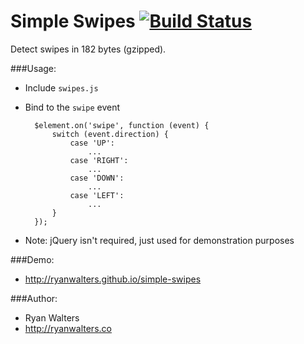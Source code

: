 # Simple Swipes [![Build Status](https://travis-ci.org/ryanwalters/simple-swipes.svg?branch=master)](https://travis-ci.org/ryanwalters/simple-swipes)

Detect swipes in 182 bytes (gzipped).

###Usage:

- Include `swipes.js`
- Bind to the `swipe` event

        $element.on('swipe', function (event) {
            switch (event.direction) {
                case 'UP':
                    ...
                case 'RIGHT':
                    ...
                case 'DOWN':
                    ...
                case 'LEFT':
                    ...
            }
        });
        
- Note: jQuery isn't required, just used for demonstration purposes

###Demo:

- http://ryanwalters.github.io/simple-swipes

###Author:

- Ryan Walters
- http://ryanwalters.co